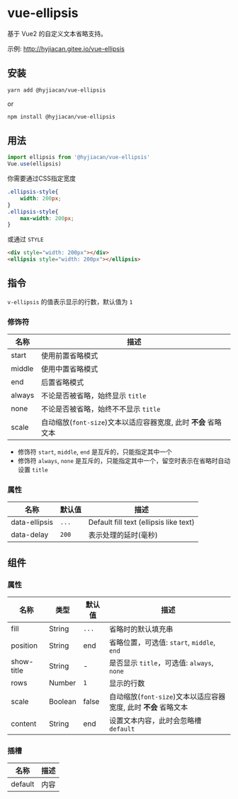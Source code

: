 # vue-ellipsis

基于 Vue2 的自定义文本省略支持。

示例: http://hyjiacan.gitee.io/vue-ellipsis

## 安装

```bash
yarn add @hyjiacan/vue-ellipsis
```
or 
```bash
npm install @hyjiacan/vue-ellipsis
```

## 用法

```javascript
import ellipsis from '@hyjiacan/vue-ellipsis'
Vue.use(ellipsis)
```

你需要通过CSS指定宽度

```css
.ellipsis-style{
    width: 200px;
}
.ellipsis-style{
    max-width: 200px;
}
```
或通过 `STYLE`

```html
<div style="width: 200px"></div>
<ellipsis style="width: 200px"></ellipsis>
```

## 指令

`v-ellipsis` 的值表示显示的行数，默认值为 `1` 

### 修饰符

|名称|描述|
|---|---|
|start|使用前置省略模式|
|middle|使用中置省略模式|
|end|后置省略模式|
|always|不论是否被省略，始终显示 `title`|
|none|不论是否被省略，始终不不显示 `title`|
|scale|自动缩放(`font-size`)文本以适应容器宽度, 此时 **不会** 省略文本|

- 修饰符 `start`, `middle`, `end` 是互斥的，只能指定其中一个
- 修饰符 `always`, `none` 是互斥的，只能指定其中一个，留空时表示在省略时自动设置 `title`

### 属性

|名称|默认值|描述|
|---|---|---|
|data-ellipsis|`...`|Default fill text (ellipsis like text)|
|data-delay|`200`|表示处理的延时(毫秒)|

## 组件

### 属性

|名称|类型|默认值|描述|
|---|---|---|---|
|fill|String|`...`|省略时的默认填充串|
|position|String|end|省略位置，可选值: `start`, `middle`, `end`|
|show-title|String|-|是否显示 `title`，可选值: `always`, `none`|
|rows|Number|`1`|显示的行数|
|scale|Boolean|false|自动缩放(`font-size`)文本以适应容器宽度, 此时 **不会** 省略文本|
|content|String|end|设置文本内容，此时会忽略槽 `default`|

### 插槽

|名称|描述|
|---|---|
|default|内容|
